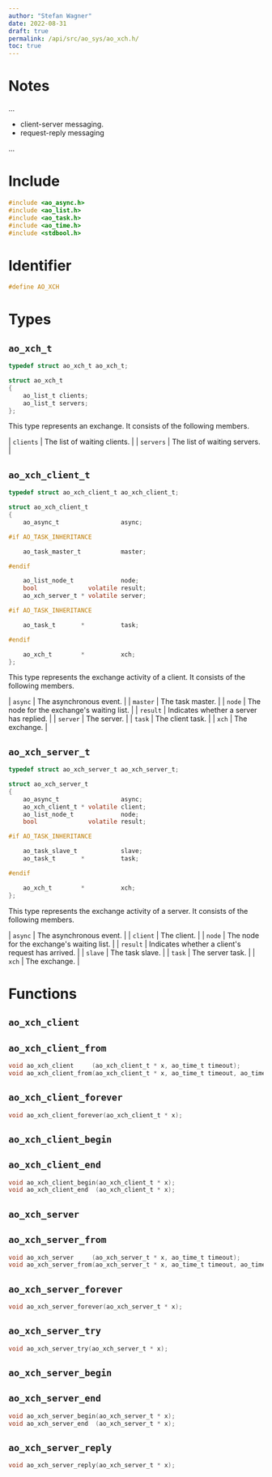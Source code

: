 ```yaml
---
author: "Stefan Wagner"
date: 2022-08-31
draft: true
permalink: /api/src/ao_sys/ao_xch.h/
toc: true
---
```


# Notes

...

- client-server messaging.
- request-reply messaging

...

# Include

```c
#include <ao_async.h>
#include <ao_list.h>
#include <ao_task.h>
#include <ao_time.h>
#include <stdbool.h>
```

# Identifier

```c
#define AO_XCH
```

# Types

## `ao_xch_t`

```c
typedef struct ao_xch_t ao_xch_t;
```

```c
struct ao_xch_t
{
    ao_list_t clients;
    ao_list_t servers;
};
```

This type represents an exchange. It consists of the following members.

| `clients` | The list of waiting clients. |
| `servers` | The list of waiting servers. |

## `ao_xch_client_t`

```c
typedef struct ao_xch_client_t ao_xch_client_t;
```

```c
struct ao_xch_client_t
{
    ao_async_t                 async;

#if AO_TASK_INHERITANCE

    ao_task_master_t           master;

#endif

    ao_list_node_t             node;
    bool              volatile result;
    ao_xch_server_t * volatile server;

#if AO_TASK_INHERITANCE

    ao_task_t       *          task;

#endif

    ao_xch_t        *          xch;
};
```

This type represents the exchange activity of a client. It consists of the following members.

| `async` | The asynchronous event. |
| `master` | The task master. |
| `node` | The node for the exchange's waiting list. |
| `result` | Indicates whether a server has replied. |
| `server` | The server. |
| `task` | The client task. |
| `xch` | The exchange. |

## `ao_xch_server_t`

```c
typedef struct ao_xch_server_t ao_xch_server_t;
```

```c
struct ao_xch_server_t
{
    ao_async_t                 async;
    ao_xch_client_t * volatile client;
    ao_list_node_t             node;
    bool              volatile result;

#if AO_TASK_INHERITANCE

    ao_task_slave_t            slave;
    ao_task_t       *          task;

#endif

    ao_xch_t        *          xch;
};
```

This type represents the exchange activity of a server. It consists of the following members.

| `async` | The asynchronous event. |
| `client` | The client. |
| `node` | The node for the exchange's waiting list. |
| `result` | Indicates whether a client's request has arrived. |
| `slave` | The task slave. |
| `task` | The server task. |
| `xch` | The exchange. |

# Functions

## `ao_xch_client`
## `ao_xch_client_from`

```c
void ao_xch_client     (ao_xch_client_t * x, ao_time_t timeout);
void ao_xch_client_from(ao_xch_client_t * x, ao_time_t timeout, ao_time_t beginning);
```

## `ao_xch_client_forever`

```c
void ao_xch_client_forever(ao_xch_client_t * x);
```

## `ao_xch_client_begin`
## `ao_xch_client_end`

```c
void ao_xch_client_begin(ao_xch_client_t * x);
void ao_xch_client_end  (ao_xch_client_t * x);
```

## `ao_xch_server`
## `ao_xch_server_from`

```c
void ao_xch_server     (ao_xch_server_t * x, ao_time_t timeout);
void ao_xch_server_from(ao_xch_server_t * x, ao_time_t timeout, ao_time_t beginning);
```

## `ao_xch_server_forever`

```c
void ao_xch_server_forever(ao_xch_server_t * x);
```

## `ao_xch_server_try`

```c
void ao_xch_server_try(ao_xch_server_t * x);
```

## `ao_xch_server_begin`
## `ao_xch_server_end`

```c
void ao_xch_server_begin(ao_xch_server_t * x);
void ao_xch_server_end  (ao_xch_server_t * x);
```

## `ao_xch_server_reply`

```c
void ao_xch_server_reply(ao_xch_server_t * x);
```
